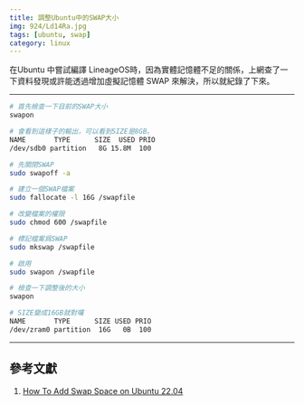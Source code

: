 ```yaml
---
title: 調整Ubuntu中的SWAP大小
img: 924/Ld14Ra.jpg
tags: [ubuntu, swap]
category: linux
---
```


在<article-inner-link slug="ubuntu_lineageos_sargo" >Ubuntu 中嘗試編譯 LineageOS</article-inner-link>時，因為實體記憶體不足的關係，上網查了一下資料發現或許能透過增加虛擬記憶體 SWAP 來解決，所以就紀錄了下來。

<!--more-->

---

```bash
# 首先檢查一下目前的SWAP大小
swapon

# 會看到這樣子的輸出，可以看到SIZE是8GB。
NAME       TYPE      SIZE  USED PRIO
/dev/sdb0 partition   8G 15.8M  100

# 先關閉SWAP
sudo swapoff -a
```

```bash
# 建立一個SWAP檔案
sudo fallocate -l 16G /swapfile

# 改變檔案的權限
sudo chmod 600 /swapfile

# 標記檔案爲SWAP
sudo mkswap /swapfile

# 啟用
sudo swapon /swapfile
```

```bash
# 檢查一下調整後的大小
swapon

# SIZE變成16GB就對囉
NAME       TYPE      SIZE USED PRIO
/dev/zram0 partition  16G   0B  100
```

---

## 參考文獻

1. [How To Add Swap Space on Ubuntu 22.04](https://www.digitalocean.com/community/tutorials/how-to-add-swap-space-on-ubuntu-22-04)
